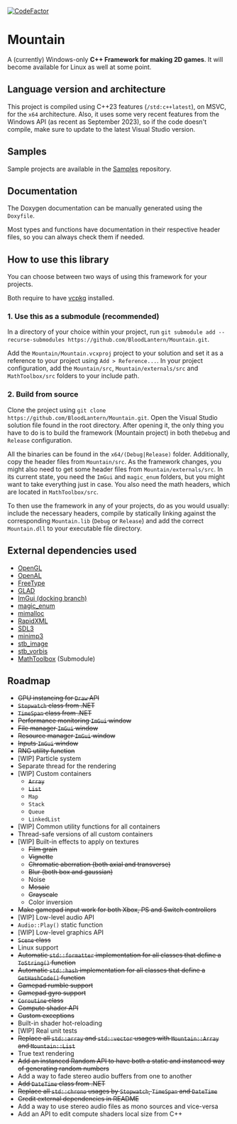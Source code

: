 [![CodeFactor](https://www.codefactor.io/repository/github/bloodlantern/mountain/badge)](https://www.codefactor.io/repository/github/bloodlantern/mountain)

# Mountain

A (currently) Windows-only **C++ Framework for making 2D games**.
It will become available for Linux as well at some point.

## Language version and architecture

This project is compiled using C++23 features (`/std:c++latest`), on MSVC, for the `x64` architecture.
Also, it uses some very recent features from the Windows API (as recent as September 2023), so if the code doesn't compile, make sure to update to the latest Visual Studio version.

## Samples

Sample projects are available in the [Samples](https://github.com/BloodLantern/Mountain.Samples) repository.

## Documentation

The Doxygen documentation can be manually generated using the `Doxyfile`.

Most types and functions have documentation in their respective header files, so you can always check them if needed.

## How to use this library

You can choose between two ways of using this framework for your projects.

Both require to have [vcpkg](https://vcpkg.io) installed.

### 1. Use this as a submodule (recommended)

In a directory of your choice within your project, run `git submodule add --recurse-submodules https://github.com/BloodLantern/Mountain.git`.

Add the `Mountain/Mountain.vcxproj` project to your solution and set it as a reference to your project using `Add > Reference...`.
In your project configuration, add the `Mountain/src`, `Mountain/externals/src` and `MathToolbox/src` folders to your include path.

### 2. Build from source

Clone the project using `git clone https://github.com/BloodLantern/Mountain.git`.
Open the Visual Studio solution file found in the root directory.
After opening it, the only thing you have to do is to build the framework (Mountain project) in both the`Debug` and `Release` configuration.

All the binaries can be found in the `x64/(Debug|Release)` folder.
Additionally, copy the header files from `Mountain/src`.
As the framework changes, you might also need to get some header files from `Mountain/externals/src`.
In its current state, you need the `ImGui` and `magic_enum` folders, but you might want to take everything just in case.
You also need the math headers, which are located in `MathToolbox/src`.

To then use the framework in any of your projects, do as you would usually: include the necessary headers,
compile by statically linking against the corresponding `Mountain.lib`
(`Debug` or `Release`) and add the correct `Mountain.dll` to your executable file directory.

## External dependencies used

- [OpenGL](https://www.opengl.org)
- [OpenAL](https://github.com/kcat/openal-soft)
- [FreeType](https://freetype.org)
- [GLAD](https://glad.dav1d.de)
- [ImGui (docking branch)](https://github.com/ocornut/imgui/tree/docking)
- [magic_enum](https://github.com/Neargye/magic_enum)
- [mimalloc](https://github.com/microsoft/mimalloc)
- [RapidXML](https://rapidxml.sourceforge.net/)
- [SDL3](https://wiki.libsdl.org/SDL3/FrontPage)
- [minimp3](https://github.com/lieff/minimp3)
- [stb_image](https://github.com/nothings/stb/blob/master/stb_image.h)
- [stb_vorbis](https://github.com/nothings/stb/blob/master/stb_vorbis.h)
- [MathToolbox](https://github.com/BloodLantern/MathToolbox) (Submodule)

## Roadmap

- ~~GPU instancing for `Draw` API~~
- ~~`Stopwatch` class from .NET~~
- ~~`TimeSpan` class from .NET~~
- ~~Performance monitoring `ImGui` window~~
- ~~File manager `ImGui` window~~
- ~~Resource manager `ImGui` window~~
- ~~Inputs `ImGui` window~~
- ~~RNG utility function~~
- \[WIP] Particle system
- Separate thread for the rendering
- \[WIP] Custom containers
  - ~~`Array`~~
  - ~~`List`~~
  - `Map`
  - `Stack`
  - `Queue`
  - `LinkedList`
- \[WIP] Common utility functions for all containers
- Thread-safe versions of all custom containers
- \[WIP] Built-in effects to apply on textures
  - ~~Film grain~~
  - ~~Vignette~~
  - ~~Chromatic aberration (both axial and transverse)~~
  - ~~Blur (both box and gaussian)~~
  - Noise
  - ~~Mosaic~~
  - ~~Grayscale~~
  - Color inversion
- ~~Make gamepad input work for both Xbox, PS and Switch controllers~~
- \[WIP] Low-level audio API
- `Audio::Play()` static function
- \[WIP] Low-level graphics API
- ~~`Scene` class~~
- Linux support
- ~~Automatic `std::formatter` implementation for all classes that define a `ToString()` function~~
- ~~Automatic `std::hash` implementation for all classes that define a `GetHashCode()` function~~
- ~~Gamepad rumble support~~
- ~~Gamepad gyro support~~
- ~~`Coroutine` class~~
- ~~Compute shader API~~
- ~~Custom exceptions~~
- Built-in shader hot-reloading
- \[WIP] Real unit tests
- ~~Replace all `std::array` and `std::vector` usages with `Mountain::Array` and `Mountain::List`~~
- True text rendering
- ~~Add an instanced Random API to have both a static and instanced way of generating random numbers~~
- Add a way to fade stereo audio buffers from one to another
- ~~Add `DateTime` class from .NET~~
- ~~Replace all `std::chrono` usages by `Stopwatch`, `TimeSpan` and `DateTime`~~
- ~~Credit external dependencies in README~~
- Add a way to use stereo audio files as mono sources and vice-versa
- Add an API to edit compute shaders local size from C++
